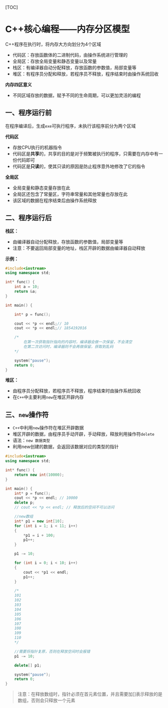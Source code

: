 [TOC]

# C++核心编程——内存分区模型

C++程序在执行时，将内存大方向划分为4个区域

- 代码区：存放函数体的二进制代码，由操作系统进行管理的
- 全局区：存放全局变量和静态变量以及常量
- 栈区：有编译器自动分配释放，存放函数的参数值，局部变量等
- 堆区：有程序员分配和释放，若程序员不释放，程序结束时由操作系统回收

**内存四区意义**

- 不同区域存放的数据，赋予不同的生命周期，可以更加灵活的编程

## 一、程序运行前

在程序编译后，生成`exe`可执行程序，未执行该程序前分为两个区域

**代码区**

- 存放CPU执行的机器指令
- 代码区是**共享**的，共享的目的是对于频繁被执行的程序，只需要在内存中有一份代码即可
- 代码区是**只读**的，使其只读的原因是防止程序意外地修改了它的指令

**全局区**

- 全局变量和静态变量存放在此
- 全局区还包含了常量区，字符串常量和其他常量也存放在此
- 该区域的数据在程序结束后由操作系统释放

## 二、程序运行后

**栈区：**

- 由编译器自动分配释放，存放函数的参数值，局部变量等
- 注意：不要返回局部变量的地址，栈区开辟的数据由编译器自动释放

**示例：**

```c++
#include<iostream>
using namespace std;

int* func() {
	int a = 10;
	return &a;
}

int main() {

	int* p = func();

	cout << *p << endl;// 10
	cout << *p << endl;// 1854192016

	/*
		在第一次获取指针指向的内容时，编译器会做一次保留，不会清空
		在第二次访问时，编译器则不会再做保留，获取到乱码
	*/

	system("pause");
	return 0;
}
```

**堆区：**

- 由程序员分配释放，若程序员不释放，程序结束时由操作系统回收
- 在`C++`中主要利用`new`在堆区开辟内存

## 三、`new`操作符

- `C++`中利用`new`操作符在堆区开辟数据
- 堆区开辟的数据，由程序员手动开辟，手动释放，释放利用操作符`delete`
- 语法：`new 数据类型`
- 利用new创建的数据，会返回该数据对应的类型的指针

```c++
#include<iostream>
using namespace std;

int* func() {
	return new int(10000);
}

int main() {
	int* p = func();
	cout << *p << endl; // 10000
	delete p;
	// cout << *p << endl; // 释放后的空间不可以访问

	//new数组
	int* p1 = new int[10];
	for (int i = 1; i < 11; i++)
	{
		*p1 = i + 100;
		p1++;
	}

	p1 -= 10;

	for (int i = 0; i < 10; i++)
	{
		cout << *p1 << endl;
		p1++;
	}

	/*
	101
	102
	103
	104
	105
	106
	107
	108
	109
	110
	*/

	//需要将指针复原，否则在释放空间时会报错
	p1 -= 10;

	delete[] p1;

	system("pause");
	return 0;
}
```

> 注意：在释放数组时，指针必须在首元素位置，并且需要加[]表示释放的是数组，否则会只释放一个元素